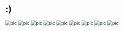 # :)
![pic](https://gitee.com/yilinya/imagebed/raw/master/pic-%20(1).jpg)
![pic](https://gitee.com/yilinya/imagebed/raw/master/pic-%20(3).jpg)
![pic](https://gitee.com/yilinya/imagebed/raw/master/pic-%20(4).jpg)
![pic](https://gitee.com/yilinya/imagebed/raw/master/pic-%20(5).jpg)
![pic](https://gitee.com/yilinya/imagebed/raw/master/pic-%20(6).jpg)
![pic](https://gitee.com/yilinya/imagebed/raw/master/pic-%20(7).jpg)
![pic](https://gitee.com/yilinya/imagebed/raw/master/pic-%20(8).jpg)
![pic](https://gitee.com/yilinya/imagebed/raw/master/pic-%20(9).jpg)
![pic](https://gitee.com/yilinya/imagebed/raw/master/pic-%20(10).jpg)
